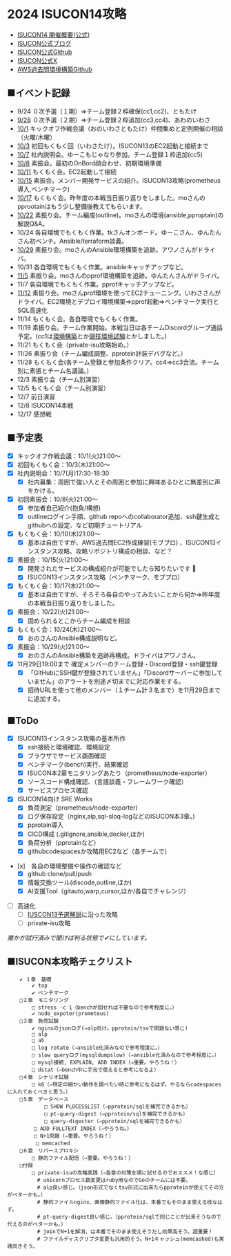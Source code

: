 # 2024 ISUCON14攻略
- [ISUCON14 開催概要(公式)](https://isucon.net/archives/58593190.html)
- [ISUCON公式ブログ](https://isucon.net/)
- [ISUCON公式Github](https://github.com/isucon)
- [ISUCON公式X](https://twitter.com/isucon_official?ref_src=twsrc%5Etfw%7Ctwcamp%5Eembeddedtimeline%7Ctwterm%5Escreen-name%3Aisucon_official%7Ctwcon%5Es1_c1)
- [AWS過去問環境構築Github](https://github.com/matsuu/aws-isucon)

## ■イベント記録  
- 9/24 ０次予選（１期）⇒チーム登録２枠確保(cc1,cc2)、ともたけ
- [9/28](./20240928_%E7%94%B3%E8%BE%BC%E6%88%A6%EF%BC%88%E7%AC%AC%EF%BC%92%E6%9C%9F%EF%BC%89.md) ０次予選（２期）⇒チーム登録２枠追加(cc3,cc4)、あわのいわさ
- [10/1](./20241001_KickOff.md) キックオフ作戦会議（おのいわさともたけ）仲間集めと定例開催の相談（火曜/木曜）
- [10/3](./20241003_ISUCON13過去問環境.md) 初回もくもく回（いわさたけ）。ISUCON13のEC2起動と接続まで
- [10/7](./20241007_ISUCON説明会.md) 社内説明会。ゆーこもじゃなり参加。チーム登録１枠追加(cc5)
- [10/8](./20241008_OnBoarding.md) 素振会。最初のOnBord顔合わせ、初期環境準備
- [10/11](./20241010_AWS_EC2_connect.md) もくもく会。EC2起動して接続
- [10/15](./20241015_ISUCON13攻略.md) 素振会。メンバー開発サービスの紹介。ISUCON13攻略(prometheus導入,ベンチマーク)
- [10/17](./20241017_SUCON13でもくもく会.md) もくもく会。昨年度の本戦当日振り返りをしました。moさんのpprootainはもう少し整備後教えてもらいます。
- [10/22](./20241022_ISUCON13Try.md) 素振り会。チーム編成(outline)。moさんの環境(ansible,pproptain)の解説Q&A。
- 10/24 各自環境でもくもく作業。tkさんオンボード。ゆーこさん、ゆんたんさん初ベンチ。Ansible/terraform談義。
- [10/29](./20241029_Ansible素振り.md) 素振り会。moさんのAnsible環境構築を追跡。アワノさんがドライバ。
- 10/31 各自環境でもくもく作業。ansibleキャッチアップなど。
- [11/5](./20241105_pprof.md) 素振り会。moさんのpprof環境構築を追跡。ゆんたんさんがドライバ。
- 11/7 各自環境でもくもく作業。pprofキャッチアップなど。
- [11/12](./20241112_ISUCON13%E3%83%A2%E3%83%8B%E3%82%BF%E3%83%AA%E3%83%B3%E3%82%B0%E3%83%84%E3%83%BC%E3%83%AB%E8%B5%B7%E5%8B%95%E3%81%8B%E3%82%89%E3%83%99%E3%83%B3%E3%83%81%E3%83%9E%E3%83%BC%E3%82%AF%E3%81%BE%E3%81%A7.md) 素振り会。moさんprof環境を使ってEC2チューニング。いわささんがドライバ。EC2環境とデプロイ環境構築⇒pprof起動⇒ベンチマーク実行とSQL高速化
- 11/14 もくもく会。各自環境でもくもく作業。
- 11/19 素振り会。チーム作業開始。本戦当日は各チームDiscordグループ通話予定。(cc1は[環境構築](./cc1/runbook.md)とか[競技環境試験](./images/2024-11-19_portal.isucon.net.jpeg)とかしました。)
- 11/21 もくもく会（private-isu攻略始め。）
- 11/26 素振り会（チーム編成調整、pprotein計装デバグなど。）
- 11/28 もくもく会(各チーム登録と参加条件クリア。cc4⇒cc3合流。チーム別に素振とチーム名議論。)
- 12/3 素振り会（チーム別演習）
- 12/5 もくもく会（チーム別演習）
- 12/7 前日演習
- 12/8 ISUCON14本戦
- 12/17 感想戦
  
## ■予定表
- [x] キックオフ作戦会議：10/1(火)21:00～
- [x] 初回もくもく会：10/3(木)21:00～
- [x] 社内説明会：10/7(月)17:30-18:30
    - [x] 社内募集：周囲で強い人とその周囲と参加に興味あるひとに無差別に声をかける。
- [x] 初回素振会：10/8(火)21:00～
    - [x] 参加者自己紹介(抱負/構想)
    - [x] outlineログイン手順、github repoへのcollaborator追加、ssh鍵生成とgithubへの設定、など初期チュートリアル
- [x] もくもく会：10/10(木)21:00～
    - [x] 基本は自由ですが、AWS過去問EC2作成練習(モブプロ) 、ISUCON13インスタンス攻略、攻略リポジトリ構成の相談、など？
- [x] 素振会：10/15(火)21:00～
    - [x] 開発されたサービスの構成紹介が可能でしたら知りたいです :eyes:
    - [x] ISUCON13インスタンス攻略（ベンチマーク、モブプロ）
- [x] もくもく会：10/17(木)21:00～
    - [x] 基本は自由ですが、そろそろ各自のやってみたいことから何か⇒昨年度の本戦当日振り返りをしました。
- [x] 素振会：10/22(火)21:00～
    - [x] 固められるとこからチーム編成を相談
- [x] もくもく会：10/24(木)21:00～
    - [x] おのさんのAnsible構成説明など。
- [x] 素振会：10/29(火)21:00～
    - [x] おのさんのAnsible構築を追跡再構成。ドライバはアワノさん。
- [x] 11月29日19:00まで 確定メンバーのチーム登録・Discord登録・ssh鍵登録
    - [x] 「GitHubにSSH鍵が登録されていません」「Discordサーバーに参加していません」のアラートを別途〆切までに対応作業をする。
    - [x] 招待URLを使って他のメンバー（１チーム計３名まで）を11月29日までに追加する。

## ■ToDo
- [x] ISUCON13インスタンス攻略の基本所作
    - [x] ssh接続と環境確認、環境設定
    - [x] ブラウザでサービス画面確認
    - [x] ベンチマーク(bench)実行、結果確認
    - [x] ISUCON本2章モニタリングあたり（prometheus/node-exporter）
    - [x] ソースコード構成確認、（言語談義・フレームワーク確認）
    - [x] サービスプロセス確認
- [x] ISUCON14向け SRE Works
    - [x] 負荷測定（prometheus/node-exporter)
    - [x] ログ保存設定（nginx,alp,sql-sloq-logなどのISUCON本3章。)
    - [x] pprotain導入
    - [x] CICD構成 (.gitignore,ansible,docker,ほか)
    - [x] 負荷分析（pprotainなど）
    - [x] githubcodespacesか攻略用EC2など（各チームで）  
- [x]　各自の環境整備や操作の確認など
    - [x] github clone/pull/push
    - [x] 情報交換ツール(discode,outline,ほか)
    - [x] AI支援Tool（gitauto,warp,cursor,ほか/各自でチャレンジ）
- [ ] 高速化
    - [ ]  [IUSCON13予選解説](https://isucon.net/archives/58001272.html)に沿った攻略
    - [ ]  private-isu攻略

_誰かが試行済みで聞けば判る状態で✔にしています。_
 
 ## ■ISUCON本攻略チェクリスト
```
	✔ １章　基礎
		✔ top
		✔ ベンチマーク
	□２章　モニタリング
		□ stress -c 1（benchが回せれば不要なので参考程度に。）
		✔ node_expoter(prometeus)
	□３章　負荷試験
		✔ nginxのjsonログ(⇒alp向け。pprotein/tsvで問題ない感じ)
		□ alp
		□ ab
  		□ log rotate（⇒ansible化済みなので参考程度に。）
		□ slow queryログ(mysqldumpslow)（⇒ansible化済みなので参考程度に。）
		□ mysql接続, EXPLAIN, ADD INDEX（⇒重要。やろうね！）
		□ dstat（⇒bench中に手元で使えると参考になるよ）
	□４章　シナリオ試験
		□ k6（⇒特定の細かい動作を調べたい時に参考になるはず。やるならcodespacesに入れておくべきと思う。）
	□５章　データベース
    		□ SHOW PLOCESSLIST（⇒pprotein/sqlを補完できるかも）
     		□ pt-query-digest（⇒pprotein/sqlを補完できるかも）
     		□ query-digester（⇒pprotein/sqlを補完できるかも）
      　	□ ADD FULLTEXT INDEX（⇒やろうね。）
      　	□ N+1問題（⇒重要。やろうね！）
    　　	□ memcached
	□６章　リバースプロキシ
		□ 静的ファイル配信（⇒重要。やろうね！）
	□付録
		□ private-isuの攻略実践（⇒各章の対策を順に試せるのでおススメ！な感じ）
		　# unicornプロセス数変更はruby用なのでGoのチームには不要。
		　# alp良い感じ。（json形式でなくtsv形式に出来たらpproteinが使えてその方がベターかも。）
		　# 静的ファイルnginx、画像静的ファイル化は、本番でもそのまま使える技なはず。
		　# pt-query-digest良い感じ。（pprotein/sqlで同じことが出来そうなので代えるのがベターかも。）
		　# joinでN+1を解消、は本番でそのまま使えそうだし効果高そう。超重要！
		　# ファイルディスクリプタ変更も汎用的そう。N+1キャッシュ(memcashed)も実践向きそう。
``` 
